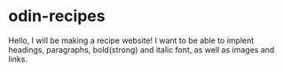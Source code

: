 # odin-recipes
Hello, I will be making a recipe website! I want to be able to implent headings, paragraphs, bold(strong) and italic font, as well as images and links. 
